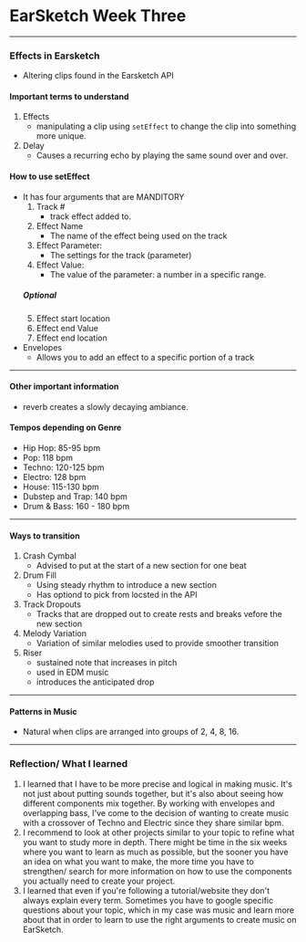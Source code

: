 # EarSketch Week Three
---
### Effects in Earsketch
* Altering clips found in the Earsketch API 
#### Important terms to understand
1. Effects 
    * manipulating a clip using `setEffect` to change the clip into something more unique.
2. Delay 
    * Causes a recurring echo by playing the same sound over and over.

#### How to use setEffect
  * It has four arguments that are MANDITORY
     1. Track #
        *  track  effect added to.
     2. Effect Name
        * The name of the effect being used on the track
     3. Effect Parameter: 
        * The settings for the track (parameter)
     4. Effect Value: 
        * The value of the parameter: a number in a specific range.
    ##### Optional
     5. Effect start location
     6. Effect end Value
     7. Effect end location
  * Envelopes
    * Allows you to add an effect to a specific portion of a track
---
#### Other important information
* reverb creates a slowly decaying ambiance.
#### Tempos depending on Genre

  * Hip Hop: 85-95 bpm
  * Pop: 118 bpm
  * Techno: 120-125 bpm
  * Electro: 128 bpm
  * House: 115-130 bpm
  * Dubstep and Trap: 140 bpm
  * Drum & Bass: 160 - 180 bpm
---
#### Ways to transition
1. Crash Cymbal
    * Advised to put at the start of a new section for one beat
2. Drum Fill
    * Using steady rhythm to introduce a new section
   * Has optiond to pick from locsted in the API
3. Track Dropouts
    * Tracks that are dropped out to create rests and breaks vefore the new section
4. Melody Variation
    * Variation of similar melodies used to provide smoother transition 
5. Riser
    * sustained note that increases in pitch 
    * used in EDM music 
    * introduces the anticipated drop
---
#### Patterns in Music
* Natural when clips are arranged into groups of 2, 4, 8, 16.
---
### Reflection/ What I learned
1. I learned that I have to be more precise and logical in making music. It's not just about putting sounds together, but it's also about seeing how different components mix together. By working with envelopes and overlapping bass, I've come to the decision of wanting to create music with a crossover of Techno and Electric since they share similar bpm.
2. I recommend to look at other projects similar to your topic to refine what you want to study more in depth. There might be time in the six weeks where you want to learn as much as possible,  but the sooner you have an idea on what you want to make, the more time you have to strengthen/ search for more information on how to use the components you actually need to create your project.
3. I learned that even if you're following a tutorial/website they don't always explain every term. Sometimes you have to google specific questions about your topic, which in my case was music and learn more about that in order to learn to use the right arguments to create music on EarSketch.
